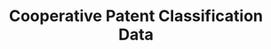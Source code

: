 ---
bigquery: https://console.cloud.google.com/bigquery?p=patents-public-data&d=cpc&page=dataset
citation: '“Cooperative Patent Classification” by the EPO and USPTO, for public use. '
contributors: EPO, USPTO
cost: None
description: Cooperative Patent Classification Data contains the scheme and definitions
  of the Cooperative Patent Classification system for classifying patent documents.
  The CPC is the result of a partnership between the EPO and the USPTO in their joint
  effort to develop a common, internationally compatible classification system for
  technical documents, in particular patent publications, which will be used by both
  offices in the patent granting process
documentation: https://www.cooperativepatentclassification.org/cpcSchemeAndDefinitions
last_edit: Mon, 04 Apr 2022 19:07:06 GMT
location: https://www.cooperativepatentclassification.org/index
maintained_by: USPTO, EPO
schema_fields: '[''sizeCache'', ''parents'', ''children'', ''definition'', ''title_part'',
  ''title_full'', ''informativeReferences'', ''residualReferences'', ''limitingReferences'',
  ''notAllocatable'', ''not_allocatable'', ''childGroups'', ''limiting_references'',
  ''titleFull'', ''child_groups'', ''titlePart'', ''date_revised'', ''ipc_concordant'',
  ''glossary'', ''status'', ''synonyms'', ''ipcConcordant'', ''dateRevised'', ''applicationReferences'',
  ''residual_references'', ''symbol'', ''informative_references'', ''breakdown_code'',
  ''additional_only'', ''level'', ''breakdownCode'', ''application_references'']'
shortname: cooperative_patent_classification
tags:
- patents
- science
title: Cooperative Patent Classification Data
uuid: 984374a7-16e9-4b35-9445-458daceb01bf
---